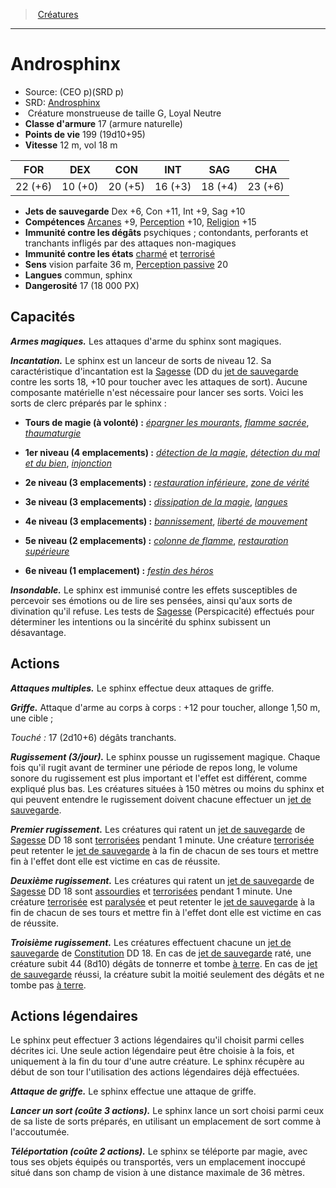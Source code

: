 ﻿---
!Monster
Family: MonsterHD
Type: Créature monstrueuse
Size: G
Alignment: Loyal Neutre
ArmorClass: 17 (armure naturelle)
HitPoints: 199 (19d10+95)
Speed: 12 m, vol 18 m
Strength: 22 (+6)
Dexterity: 10 (+0)
Constitution: 20 (+5)
Intelligence: 16 (+3)
Wisdom: 18 (+4)
Charisma: 23 (+6)
SavingThrows: Dex +6, Con +11, Int +9, Sag +10
Skills: '[Arcanes](hd_abilities_intelligence_arcanes.md) +9, [Perception](hd_abilities_wisdom_perception.md) +10, [Religion](hd_abilities_intelligence_religion.md) +15'
DamageImmunities: psychiques ; contondants, perforants et tranchants infligés par des attaques non-magiques
ConditionImmunities: '[charmé](hd_conditions_charme.md) et [terrorisé](hd_conditions_terrorise.md)'
Senses: vision parfaite 36 m, [Perception passive](hd_abilities_dexterity_perception_passive.md) 20
Languages: commun, sphinx
Challenge: 17 (18 000 PX)
Id: monsters_hd.md#androsphinx
ParentLink: monsters_hd.md#créatures
Name: Androsphinx
ParentName: Créatures
NameLevel: 1
AltName: '[Androsphinx](srd_monsters_androsphinx.md)'
Source: (CEO p)(SRD p)
Attributes: {}
---
> [Créatures](hd_monsters.md)

---

# Androsphinx

- Source: (CEO p)(SRD p)
- SRD: [Androsphinx](srd_monsters_androsphinx.md)
-  Créature monstrueuse de taille G, Loyal Neutre
- **Classe d'armure** 17 (armure naturelle)
- **Points de vie** 199 (19d10+95)
- **Vitesse** 12 m, vol 18 m

|FOR|DEX|CON|INT|SAG|CHA|
|---|---|---|---|---|---|
|22 (+6)|10 (+0)|20 (+5)|16 (+3)|18 (+4)|23 (+6)|

- **Jets de sauvegarde** Dex +6, Con +11, Int +9, Sag +10
- **Compétences** [Arcanes](hd_abilities_intelligence_arcanes.md) +9, [Perception](hd_abilities_wisdom_perception.md) +10, [Religion](hd_abilities_intelligence_religion.md) +15
- **Immunité contre les dégâts** psychiques ; contondants, perforants et tranchants infligés par des attaques non-magiques
- **Immunité contre les états** [charmé](hd_conditions_charme.md) et [terrorisé](hd_conditions_terrorise.md)
- **Sens** vision parfaite 36 m, [Perception passive](hd_abilities_dexterity_perception_passive.md) 20
- **Langues** commun, sphinx
- **Dangerosité** 17 (18 000 PX)

## Capacités

**_Armes magiques._** Les attaques d'arme du sphinx sont magiques.

**_Incantation._** Le sphinx est un lanceur de sorts de niveau 12. Sa caractéristique d'incantation est la [Sagesse](hd_abilities_wisdom.md) (DD du [jet de sauvegarde](hd_abilities_jets_de_sauvegarde.md) contre les sorts 18, +10 pour toucher avec les attaques de sort). Aucune composante matérielle n'est nécessaire pour lancer ses sorts. Voici les sorts de clerc préparés par le sphinx :

* **Tours de magie (à volonté) :** _[épargner les mourants](hd_spells_epargner_les_mourants.md)_, _[flamme sacrée](hd_spells_flamme_sacree.md)_, _[thaumaturgie](hd_spells_thaumaturgie.md)_

* **1er niveau (4 emplacements) :** _[détection de la magie](hd_spells_detection_de_la_magie.md)_, _[détection du mal et du bien](hd_spells_detection_du_mal_et_du_bien.md)_, _[injonction](hd_spells_injonction.md)_

* **2e niveau (3 emplacements) :** _[restauration inférieure](hd_spells_restauration_inferieure.md)_, _[zone de vérité](hd_spells_zone_de_verite.md)_

* **3e niveau (3 emplacements) :** _[dissipation de la magie](hd_spells_dissipation_de_la_magie.md)_, _[langues](hd_spells_langues.md)_

* **4e niveau (3 emplacements) :** _[bannissement](hd_spells_bannissement.md)_, _[liberté de mouvement](hd_spells_liberte_de_mouvement.md)_

* **5e niveau (2 emplacements) :** _[colonne de flamme](hd_spells_colonne_de_flamme.md)_, _[restauration supérieure](hd_spells_restauration_superieure.md)_

* **6e niveau (1 emplacement) :** _[festin des héros](hd_spells_festin_des_heros.md)_

**_Insondable._** Le sphinx est immunisé contre les effets susceptibles de percevoir ses émotions ou de lire ses pensées, ainsi qu'aux sorts de divination qu'il refuse. Les tests de [Sagesse](hd_abilities_wisdom.md) (Perspicacité) effectués pour déterminer les intentions ou la sincérité du sphinx subissent un désavantage.

## Actions

**_Attaques multiples._** Le sphinx effectue deux attaques de griffe.

**_Griffe._** Attaque d'arme au corps à corps : +12 pour toucher, allonge 1,50 m, une cible ;

_Touché :_ 17 (2d10+6) dégâts tranchants.

**_Rugissement (3/jour)._** Le sphinx pousse un rugissement magique. Chaque fois qu'il rugit avant de terminer une période de repos long, le volume sonore du rugissement est plus important et l'effet est différent, comme expliqué plus bas. Les créatures situées à 150 mètres ou moins du sphinx et qui peuvent entendre le rugissement doivent chacune effectuer un [jet de sauvegarde](hd_abilities_jets_de_sauvegarde.md).

**_Premier rugissement._** Les créatures qui ratent un [jet de sauvegarde](hd_abilities_jets_de_sauvegarde.md) de [Sagesse](hd_abilities_wisdom.md) DD 18 sont [terrorisées](hd_conditions_terrorise.md) pendant 1 minute. Une créature [terrorisée](hd_conditions_terrorise.md) peut retenter le [jet de sauvegarde](hd_abilities_jets_de_sauvegarde.md) à la fin de chacun de ses tours et mettre fin à l'effet dont elle est victime en cas de réussite.

**_Deuxième rugissement._** Les créatures qui ratent un [jet de sauvegarde](hd_abilities_jets_de_sauvegarde.md) de [Sagesse](hd_abilities_wisdom.md) DD 18 sont [assourdies](hd_conditions_assourdi.md) et [terrorisées](hd_conditions_terrorise.md) pendant 1 minute. Une créature [terrorisée](hd_conditions_terrorise.md) est [paralysée](hd_conditions_paralyse.md) et peut retenter le [jet de sauvegarde](hd_abilities_jets_de_sauvegarde.md) à la fin de chacun de ses tours et mettre fin à l'effet dont elle est victime en cas de réussite.

**_Troisième rugissement._** Les créatures effectuent chacune un [jet de sauvegarde](hd_abilities_jets_de_sauvegarde.md) de [Constitution](hd_abilities_constitution.md) DD 18. En cas de [jet de sauvegarde](hd_abilities_jets_de_sauvegarde.md) raté, une créature subit 44 (8d10) dégâts de tonnerre et tombe [à terre](hd_conditions_a_terre.md). En cas de [jet de sauvegarde](hd_abilities_jets_de_sauvegarde.md) réussi, la créature subit la moitié seulement des dégâts et ne tombe pas [à terre](hd_conditions_a_terre.md).

## Actions légendaires

Le sphinx peut effectuer 3 actions légendaires qu'il choisit parmi celles décrites ici. Une seule action légendaire peut être choisie à la fois, et uniquement à la fin du tour d'une autre créature. Le sphinx récupère au début de son tour l'utilisation des actions légendaires déjà effectuées.

**_Attaque de griffe._** Le sphinx effectue une attaque de griffe.

**_Lancer un sort (coûte 3 actions)._** Le sphinx lance un sort choisi parmi ceux de sa liste de sorts préparés, en utilisant un emplacement de sort comme à l'accoutumée.

**_Téléportation (coûte 2 actions)._** Le sphinx se téléporte par magie, avec tous ses objets équipés ou transportés, vers un emplacement inoccupé situé dans son champ de vision à une distance maximale de 36 mètres.

